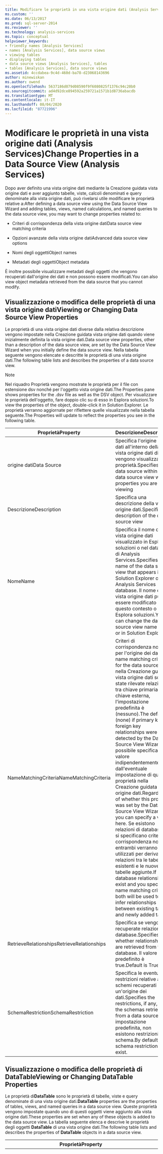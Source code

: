 ```yaml
---
title: Modificare le proprietà in una vista origine dati (Analysis Services) | Microsoft Docs
ms.custom: ''
ms.date: 06/13/2017
ms.prod: sql-server-2014
ms.reviewer: ''
ms.technology: analysis-services
ms.topic: conceptual
helpviewer_keywords:
- friendly names [Analysis Services]
- names [Analysis Services], data source views
- viewing tables
- displaying tables
- data source views [Analysis Services], tables
- tables [Analysis Services], data source views
ms.assetid: 4ccdabea-9c4d-460d-ba78-d23068143696
author: minewiskan
ms.author: owend
ms.openlocfilehash: 5637186d079d08590f9f6080825f1376c94c20b0
ms.sourcegitcommit: ad4d92dce894592a259721a1571b1d8736abacdb
ms.translationtype: MT
ms.contentlocale: it-IT
ms.lasthandoff: 08/04/2020
ms.locfileid: "87721996"
---
```

# <a name="change-properties-in-a-data-source-view-analysis-services"></a><span data-ttu-id="ce7dd-102">Modificare le proprietà in una vista origine dati (Analysis Services)</span><span class="sxs-lookup"><span data-stu-id="ce7dd-102">Change Properties in a Data Source View (Analysis Services)</span></span>
  <span data-ttu-id="ce7dd-103">Dopo aver definito una vista origine dati mediante la Creazione guidata vista origine dati e aver aggiunto tabelle, viste, calcoli denominati e query denominate alla vista origine dati, può rivelarsi utile modificare le proprietà relative a:</span><span class="sxs-lookup"><span data-stu-id="ce7dd-103">After defining a data source view using the Data Source View Wizard and adding tables, views, named calculations, and named queries to the data source view, you may want to change properties related to:</span></span>  
  
-   <span data-ttu-id="ce7dd-104">Criteri di corrispondenza della vista origine dati</span><span class="sxs-lookup"><span data-stu-id="ce7dd-104">Data source view matching criteria</span></span>  
  
-   <span data-ttu-id="ce7dd-105">Opzioni avanzate della vista origine dati</span><span class="sxs-lookup"><span data-stu-id="ce7dd-105">Advanced data source view options</span></span>  
  
-   <span data-ttu-id="ce7dd-106">Nomi degli oggetti</span><span class="sxs-lookup"><span data-stu-id="ce7dd-106">Object names</span></span>  
  
-   <span data-ttu-id="ce7dd-107">Metadati degli oggetti</span><span class="sxs-lookup"><span data-stu-id="ce7dd-107">Object metadata</span></span>  
  
 <span data-ttu-id="ce7dd-108">È inoltre possibile visualizzare metadati degli oggetti che vengono recuperati dall'origine dei dati e non possono essere modificati.</span><span class="sxs-lookup"><span data-stu-id="ce7dd-108">You can also view object metadata retrieved from the data source that you cannot modify.</span></span>  
  
## <a name="viewing-or-changing-data-source-view-properties"></a><span data-ttu-id="ce7dd-109">Visualizzazione o modifica delle proprietà di una vista origine dati</span><span class="sxs-lookup"><span data-stu-id="ce7dd-109">Viewing or Changing Data Source View Properties</span></span>  
 <span data-ttu-id="ce7dd-110">Le proprietà di una vista origine dati diverse dalla relativa descrizione vengono impostate nella Creazione guidata vista origine dati quando viene inizialmente definita la vista origine dati.</span><span class="sxs-lookup"><span data-stu-id="ce7dd-110">Data source view properties, other than a description of the data source view, are set by the Data Source View Wizard when you initially define the data source view.</span></span> <span data-ttu-id="ce7dd-111">Nella tabella seguente vengono elencate e descritte le proprietà di una vista origine dati.</span><span class="sxs-lookup"><span data-stu-id="ce7dd-111">The following table lists and describes the properties of a data source view.</span></span>  
  
> [!NOTE]  
>  <span data-ttu-id="ce7dd-112">Nel riquadro Proprietà vengono mostrate le proprietà per il file con estensione dsv nonché per l'oggetto vista origine dati.</span><span class="sxs-lookup"><span data-stu-id="ce7dd-112">The Properties pane shows properties for the .dsv file as well as the DSV object.</span></span> <span data-ttu-id="ce7dd-113">Per visualizzare le proprietà dell'oggetto, fare doppio clic su di esso in Esplora soluzioni.</span><span class="sxs-lookup"><span data-stu-id="ce7dd-113">To view the properties of the object, double-click it in Solution Explorer.</span></span> <span data-ttu-id="ce7dd-114">Le proprietà verranno aggiornate per riflettere quelle visualizzate nella tabella seguente.</span><span class="sxs-lookup"><span data-stu-id="ce7dd-114">The Properties will update to reflect the properties you see in the following table.</span></span>  
  
|<span data-ttu-id="ce7dd-115">Proprietà</span><span class="sxs-lookup"><span data-stu-id="ce7dd-115">Property</span></span>|<span data-ttu-id="ce7dd-116">Descrizione</span><span class="sxs-lookup"><span data-stu-id="ce7dd-116">Description</span></span>|  
|--------------|-----------------|  
|<span data-ttu-id="ce7dd-117">origine dati</span><span class="sxs-lookup"><span data-stu-id="ce7dd-117">Data Source</span></span>|<span data-ttu-id="ce7dd-118">Specifica l'origine dei dati all'interno della vista origine dati di cui vengono visualizzate le proprietà.</span><span class="sxs-lookup"><span data-stu-id="ce7dd-118">Specifies the data source within the data source view whose properties you are viewing</span></span>|  
|<span data-ttu-id="ce7dd-119">Descrizione</span><span class="sxs-lookup"><span data-stu-id="ce7dd-119">Description</span></span>|<span data-ttu-id="ce7dd-120">Specifica una descrizione della vista origine dati.</span><span class="sxs-lookup"><span data-stu-id="ce7dd-120">Specifies a description of the data source view</span></span>|  
|<span data-ttu-id="ce7dd-121">Nome</span><span class="sxs-lookup"><span data-stu-id="ce7dd-121">Name</span></span>|<span data-ttu-id="ce7dd-122">Specifica il nome della vista origine dati visualizzato in Esplora soluzioni o nel database di Analysis Services.</span><span class="sxs-lookup"><span data-stu-id="ce7dd-122">Specifies the name of the data source view that appears in Solution Explorer or the Analysis Services database.</span></span> <span data-ttu-id="ce7dd-123">Il nome della vista origine dati può essere modificato in questo contesto o in Esplora soluzioni.</span><span class="sxs-lookup"><span data-stu-id="ce7dd-123">You can change the data source view name here or in Solution Explorer.</span></span>|  
|<span data-ttu-id="ce7dd-124">NameMatchingCriteria</span><span class="sxs-lookup"><span data-stu-id="ce7dd-124">NameMatchingCriteria</span></span>|<span data-ttu-id="ce7dd-125">Criteri di corrispondenza nomi per l'origine dei dati.</span><span class="sxs-lookup"><span data-stu-id="ce7dd-125">The name matching criteria for the data source.</span></span> <span data-ttu-id="ce7dd-126">Se nella Creazione guidata vista origine dati sono state rilevate relazioni tra chiave primaria e chiave esterna, l'impostazione predefinita è (nessuno).</span><span class="sxs-lookup"><span data-stu-id="ce7dd-126">The default is (none) if primary key - foreign key relationships were detected by the Data Source View Wizard.</span></span> <span data-ttu-id="ce7dd-127">È possibile specificare un valore indipendentemente dall'eventuale impostazione di questa proprietà nella Creazione guidata vista origine dati.</span><span class="sxs-lookup"><span data-stu-id="ce7dd-127">Regardless of whether this property was set by the Data Source View Wizard, you can specify a value here.</span></span> <span data-ttu-id="ce7dd-128">Se esistono relazioni di database e si specificano criteri di corrispondenza nomi, entrambi verranno utilizzati per derivare le relazioni tra le tabelle esistenti e le nuove tabelle aggiunte.</span><span class="sxs-lookup"><span data-stu-id="ce7dd-128">If database relationships exist and you specify name matching criteria, both will be used to infer relationships between existing tables and newly added tables.</span></span>|  
|<span data-ttu-id="ce7dd-129">RetrieveRelationships</span><span class="sxs-lookup"><span data-stu-id="ce7dd-129">RetrieveRelationships</span></span>|<span data-ttu-id="ce7dd-130">Specifica se vengono recuperate relazioni dal database.</span><span class="sxs-lookup"><span data-stu-id="ce7dd-130">Specifies whether relationships are retrieved from the database.</span></span> <span data-ttu-id="ce7dd-131">Il valore predefinito è true.</span><span class="sxs-lookup"><span data-stu-id="ce7dd-131">Default is True.</span></span>|  
|<span data-ttu-id="ce7dd-132">SchemaRestriction</span><span class="sxs-lookup"><span data-stu-id="ce7dd-132">SchemaRestriction</span></span>|<span data-ttu-id="ce7dd-133">Specifica le eventuali restrizioni relative agli schemi recuperati da un'origine dei dati.</span><span class="sxs-lookup"><span data-stu-id="ce7dd-133">Specifies the restrictions, if any, on the schemas retrieved from a data source.</span></span> <span data-ttu-id="ce7dd-134">Per impostazione predefinita, non esistono restrizioni dello schema.</span><span class="sxs-lookup"><span data-stu-id="ce7dd-134">By default, no schema restrictions exist.</span></span>|  
  
## <a name="viewing-or-changing-datatable-properties"></a><span data-ttu-id="ce7dd-135">Visualizzazione o modifica delle proprietà di DataTable</span><span class="sxs-lookup"><span data-stu-id="ce7dd-135">Viewing or Changing DataTable Properties</span></span>  
 <span data-ttu-id="ce7dd-136">Le proprietà di**DataTable** sono le proprietà di tabelle, viste e query denominate di una vista origine dati.</span><span class="sxs-lookup"><span data-stu-id="ce7dd-136">**DataTable** properties are the properties of tables, views, and named queries in a data source view.</span></span> <span data-ttu-id="ce7dd-137">Queste proprietà vengono impostate quando uno di questi oggetti viene aggiunto alla vista origine dati.</span><span class="sxs-lookup"><span data-stu-id="ce7dd-137">These properties are set when any of these objects is added to the data source view.</span></span> <span data-ttu-id="ce7dd-138">La tabella seguente elenca e descrive le proprietà degli oggetti **DataTable** di una vista origine dati.</span><span class="sxs-lookup"><span data-stu-id="ce7dd-138">The following table lists and describes the properties of **DataTable** objects in a data source view.</span></span>  
  
|<span data-ttu-id="ce7dd-139">Proprietà</span><span class="sxs-lookup"><span data-stu-id="ce7dd-139">Property</span></span>|<span data-ttu-id="ce7dd-140">Descrizione</span><span class="sxs-lookup"><span data-stu-id="ce7dd-140">Description</span></span>|  
|--------------|-----------------|  
|<span data-ttu-id="ce7dd-141">AllowChangesDuringGeneration</span><span class="sxs-lookup"><span data-stu-id="ce7dd-141">AllowChangesDuringGeneration</span></span>|<span data-ttu-id="ce7dd-142">Specifica se la Generazione guidata schema dispone delle autorizzazioni necessarie per sovrascrivere una tabella della vista origine dati durante la rigenerazione.</span><span class="sxs-lookup"><span data-stu-id="ce7dd-142">Specifies whether the Schema Generation Wizard has permission to overwrite a data source view table during regeneration.</span></span> <span data-ttu-id="ce7dd-143">Questa proprietà è disponibile soltanto per tabelle inizialmente generate mediante la Generazione guidata schema.</span><span class="sxs-lookup"><span data-stu-id="ce7dd-143">This property will only exist on tables initially generated by the Schema Generation Wizard.</span></span> <span data-ttu-id="ce7dd-144">Per altre informazioni, vedere [Informazioni sulla generazione incrementale](understanding-incremental-generation.md).</span><span class="sxs-lookup"><span data-stu-id="ce7dd-144">For more information, see [Understanding Incremental Generation](understanding-incremental-generation.md).</span></span>|  
|<span data-ttu-id="ce7dd-145">DataSource</span><span class="sxs-lookup"><span data-stu-id="ce7dd-145">DataSource</span></span>|<span data-ttu-id="ce7dd-146">Specifica l'origine dei dati per l'oggetto.</span><span class="sxs-lookup"><span data-stu-id="ce7dd-146">Specifies the data source for the object.</span></span> <span data-ttu-id="ce7dd-147">Questa proprietà non è modificabile.</span><span class="sxs-lookup"><span data-stu-id="ce7dd-147">You cannot edit this property.</span></span>|  
|<span data-ttu-id="ce7dd-148">Descrizione</span><span class="sxs-lookup"><span data-stu-id="ce7dd-148">Description</span></span>|<span data-ttu-id="ce7dd-149">Specifica la descrizione della tabella, della vista o della query denominata.</span><span class="sxs-lookup"><span data-stu-id="ce7dd-149">Specifies the description for the table, view or named query.</span></span> <span data-ttu-id="ce7dd-150">Se per la vista o la tabella di database sottostante è stata archiviata una descrizione come proprietà estesa, verrà visualizzato tale valore.</span><span class="sxs-lookup"><span data-stu-id="ce7dd-150">If the underlying database table or view had a description stored as an extended property, this value appears.</span></span> <span data-ttu-id="ce7dd-151">Questa proprietà è modificabile.</span><span class="sxs-lookup"><span data-stu-id="ce7dd-151">You can edit this property.</span></span>|  
|<span data-ttu-id="ce7dd-152">FriendlyName</span><span class="sxs-lookup"><span data-stu-id="ce7dd-152">FriendlyName</span></span>|<span data-ttu-id="ce7dd-153">Specifica un nome per la tabella o la vista più facilmente comprensibile per gli utenti o più pertinente per l'area di interesse.</span><span class="sxs-lookup"><span data-stu-id="ce7dd-153">Specifies a name for the table or view that is easier for users to understand or more relevant to the subject area.</span></span> <span data-ttu-id="ce7dd-154">Per impostazione predefinita, la proprietà **FriendlyName** di una tabella o una vista corrisponde alla proprietà **Name** della tabella o della vista.</span><span class="sxs-lookup"><span data-stu-id="ce7dd-154">By default, the **FriendlyName** property of a table or view is the same as the **Name** property of the table or view.</span></span> <span data-ttu-id="ce7dd-155">La proprietà **FriendlyName** viene usata dagli oggetti di data mining e OLAP durante la definizione dei nomi degli oggetti in base a tabelle o viste.</span><span class="sxs-lookup"><span data-stu-id="ce7dd-155">The **FriendlyName** property is used by OLAP and data mining objects when defining object names based on tables or views.</span></span> <span data-ttu-id="ce7dd-156">Questa proprietà è modificabile.</span><span class="sxs-lookup"><span data-stu-id="ce7dd-156">You can edit this property.</span></span>|  
|<span data-ttu-id="ce7dd-157">Nome</span><span class="sxs-lookup"><span data-stu-id="ce7dd-157">Name</span></span>|<span data-ttu-id="ce7dd-158">Specifica il nome della vista o della tabella sottostante oppure il nome della query denominata.</span><span class="sxs-lookup"><span data-stu-id="ce7dd-158">Specifies the name of the underlying table or view, or the name of the named query.</span></span> <span data-ttu-id="ce7dd-159">La proprietà **Name** viene usata dagli oggetti di data mining e OLAP durante la definizione dei nomi degli oggetti in base a query denominate.</span><span class="sxs-lookup"><span data-stu-id="ce7dd-159">The **Name** property is used by OLAP and data mining objects when defining object names based on named queries.</span></span> <span data-ttu-id="ce7dd-160">Questa proprietà è modificabile soltanto per query denominate.</span><span class="sxs-lookup"><span data-stu-id="ce7dd-160">This property is only editable for named queries.</span></span>|  
|<span data-ttu-id="ce7dd-161">QueryDefinition</span><span class="sxs-lookup"><span data-stu-id="ce7dd-161">QueryDefinition</span></span>|<span data-ttu-id="ce7dd-162">Specifica la definizione della query denominata.</span><span class="sxs-lookup"><span data-stu-id="ce7dd-162">Specifies the named query definition.</span></span> <span data-ttu-id="ce7dd-163">Questa proprietà è applicabile soltanto a query denominate e non è direttamente modificabile.</span><span class="sxs-lookup"><span data-stu-id="ce7dd-163">This property is only applicable to named queries and is not directly editable.</span></span> <span data-ttu-id="ce7dd-164">Per modificare questa proprietà, è necessario modificare la query denominata.</span><span class="sxs-lookup"><span data-stu-id="ce7dd-164">To edit this property, you edit the named query itself.</span></span>|  
|<span data-ttu-id="ce7dd-165">SCHEMA</span><span class="sxs-lookup"><span data-stu-id="ce7dd-165">Schema</span></span>|<span data-ttu-id="ce7dd-166">Specifica lo schema di database applicabile alla tabella, alla vista o alla query denominata.</span><span class="sxs-lookup"><span data-stu-id="ce7dd-166">Specify the database schema applicable to the table, view or named query.</span></span> <span data-ttu-id="ce7dd-167">Questa proprietà non è modificabile.</span><span class="sxs-lookup"><span data-stu-id="ce7dd-167">This property is not editable.</span></span>|  
|<span data-ttu-id="ce7dd-168">TableType</span><span class="sxs-lookup"><span data-stu-id="ce7dd-168">TableType</span></span>|<span data-ttu-id="ce7dd-169">Specifica il tipo di tabella per la tabella, la vista o la query denominata.</span><span class="sxs-lookup"><span data-stu-id="ce7dd-169">Specifies the type of table for the table, view or named query.</span></span> <span data-ttu-id="ce7dd-170">Questa proprietà non è modificabile.</span><span class="sxs-lookup"><span data-stu-id="ce7dd-170">This property is not editable.</span></span>|  
  
## <a name="viewing-or-changing-datacolumn-properties"></a><span data-ttu-id="ce7dd-171">Visualizzazione o modifica delle proprietà di DataColumn</span><span class="sxs-lookup"><span data-stu-id="ce7dd-171">Viewing or Changing DataColumn Properties</span></span>  
 <span data-ttu-id="ce7dd-172">Le proprietà di**DataColumn** sono le proprietà delle colonne di tabelle, viste e query denominate di una vista origine dati.</span><span class="sxs-lookup"><span data-stu-id="ce7dd-172">**DataColumn** properties are the properties of columns in tables, views, and named queries in a data source view.</span></span> <span data-ttu-id="ce7dd-173">Queste proprietà vengono impostate quando uno di questi oggetti viene aggiunto alla vista origine dati, dalla vista o dalla tabella sottostante, da una query denominata o in base alle definizione di un calcolo denominato.</span><span class="sxs-lookup"><span data-stu-id="ce7dd-173">These properties are set when any of these objects is added to the data source view, either from the underlying table or view, from a named query, or as defined by a named calculation.</span></span> <span data-ttu-id="ce7dd-174">La tabella seguente elenca e descrive le proprietà degli oggetti **DataColumn** di una vista origine dati.</span><span class="sxs-lookup"><span data-stu-id="ce7dd-174">The following table lists and describes the properties of **DataColumn** objects in a data source view.</span></span>  
  
|<span data-ttu-id="ce7dd-175">Proprietà</span><span class="sxs-lookup"><span data-stu-id="ce7dd-175">Property</span></span>|<span data-ttu-id="ce7dd-176">Descrizione</span><span class="sxs-lookup"><span data-stu-id="ce7dd-176">Description</span></span>|  
|--------------|-----------------|  
|<span data-ttu-id="ce7dd-177">AllowNull</span><span class="sxs-lookup"><span data-stu-id="ce7dd-177">AllowNull</span></span>|<span data-ttu-id="ce7dd-178">Specifica la proprietà di supporto di valori Null della colonna in base alla colonna della query denominata, della vista o della tabella sottostante.</span><span class="sxs-lookup"><span data-stu-id="ce7dd-178">Specifies the nullability property of the column based on the column in the underlying table, value or named query.</span></span> <span data-ttu-id="ce7dd-179">Questa proprietà non è modificabile.</span><span class="sxs-lookup"><span data-stu-id="ce7dd-179">This property is not editable.</span></span>|  
|<span data-ttu-id="ce7dd-180">DataType</span><span class="sxs-lookup"><span data-stu-id="ce7dd-180">DataType</span></span>|<span data-ttu-id="ce7dd-181">Specifica il tipo di dati della colonna in base alla colonna della query denominata, della vista o della tabella sottostante.</span><span class="sxs-lookup"><span data-stu-id="ce7dd-181">Specifies the data type of the column based on the column in the underlying table, value or named query.</span></span> <span data-ttu-id="ce7dd-182">Questa proprietà non è direttamente modificabile.</span><span class="sxs-lookup"><span data-stu-id="ce7dd-182">This property is not directly editable.</span></span> <span data-ttu-id="ce7dd-183">Se è tuttavia necessario modificare il tipo di dati di una colonna di una tabella o una vista, sostituire la tabella con una query denominata in grado di convertire la colonna nel tipo di dati desiderato.</span><span class="sxs-lookup"><span data-stu-id="ce7dd-183">However, if you need to change the data type of a column from a table or view, replace the table with a named query that converts the column to the desired data type.</span></span>|  
|<span data-ttu-id="ce7dd-184">DateTimeMode</span><span class="sxs-lookup"><span data-stu-id="ce7dd-184">DateTimeMode</span></span>|<span data-ttu-id="ce7dd-185">Specifica il formato di serializzazione della data per le colonne **DateTime** .</span><span class="sxs-lookup"><span data-stu-id="ce7dd-185">Specifies the date serialization format for **DateTime** columns.</span></span> <span data-ttu-id="ce7dd-186">Il valore predefinito è **UnspecifiedLocal**.</span><span class="sxs-lookup"><span data-stu-id="ce7dd-186">The default value is **UnspecifiedLocal**.</span></span> <span data-ttu-id="ce7dd-187">Questa proprietà è modificabile.</span><span class="sxs-lookup"><span data-stu-id="ce7dd-187">This property is editable.</span></span>|  
|<span data-ttu-id="ce7dd-188">Descrizione</span><span class="sxs-lookup"><span data-stu-id="ce7dd-188">Description</span></span>|<span data-ttu-id="ce7dd-189">Specifica la descrizione della colonna.</span><span class="sxs-lookup"><span data-stu-id="ce7dd-189">Specifies the description for the column.</span></span> <span data-ttu-id="ce7dd-190">Se per la colonna di database sottostante è stata archiviata una descrizione come proprietà estesa, verrà visualizzato tale valore.</span><span class="sxs-lookup"><span data-stu-id="ce7dd-190">If the underlying database column had a description stored as an extended property, this value appears.</span></span> <span data-ttu-id="ce7dd-191">Questa proprietà è modificabile.</span><span class="sxs-lookup"><span data-stu-id="ce7dd-191">You can edit this property.</span></span>|  
|<span data-ttu-id="ce7dd-192">FriendlyName</span><span class="sxs-lookup"><span data-stu-id="ce7dd-192">FriendlyName</span></span>|<span data-ttu-id="ce7dd-193">Specifica un nome per una colonna di una tabella o una vista più facilmente comprensibile per gli utenti o più pertinente per l'area di interesse.</span><span class="sxs-lookup"><span data-stu-id="ce7dd-193">Specifies the name for a column from a table or view that is easier for users to understand or more relevant to the subject area.</span></span> <span data-ttu-id="ce7dd-194">Per impostazione predefinita, la proprietà **FriendlyName** di una colonna di una tabella o una vista corrisponde alla proprietà **Name** della colonna.</span><span class="sxs-lookup"><span data-stu-id="ce7dd-194">By default, the **FriendlyName** property of a column from a table or view is the same as the **Name** property of the column.</span></span> <span data-ttu-id="ce7dd-195">La proprietà **FriendlyName** viene usata dagli oggetti di data mining e OLAP durante la definizione degli attributi in base a colonne di tabelle o viste.</span><span class="sxs-lookup"><span data-stu-id="ce7dd-195">The **FriendlyName** property is used by OLAP and data mining objects when defining attributes based on columns from tables or views.</span></span> <span data-ttu-id="ce7dd-196">Questa proprietà è modificabile.</span><span class="sxs-lookup"><span data-stu-id="ce7dd-196">You can edit this property.</span></span>|  
|<span data-ttu-id="ce7dd-197">Length</span><span class="sxs-lookup"><span data-stu-id="ce7dd-197">Length</span></span>|<span data-ttu-id="ce7dd-198">Specifica la lunghezza massima della colonna, in base ai dati nella colonna della vista o della tabella sottostante.</span><span class="sxs-lookup"><span data-stu-id="ce7dd-198">Specifies the maximum length of the column, based on the data in the column in the underlying table or view.</span></span>|  
|<span data-ttu-id="ce7dd-199">Nome</span><span class="sxs-lookup"><span data-stu-id="ce7dd-199">Name</span></span>|<span data-ttu-id="ce7dd-200">Specifica il nome della colonna sottostante oppure il nome del calcolo denominato.</span><span class="sxs-lookup"><span data-stu-id="ce7dd-200">Specifies the name of the underlying column, or the name of the named calculation.</span></span> <span data-ttu-id="ce7dd-201">La proprietà **Name** viene usata dagli oggetti di data mining e OLAP durante la definizione degli attributi in base a calcoli denominati.</span><span class="sxs-lookup"><span data-stu-id="ce7dd-201">The **Name** property is used by OLAP and data mining objects when defining attributes based on named calculations.</span></span> <span data-ttu-id="ce7dd-202">Questa proprietà è modificabile soltanto per calcoli denominati.</span><span class="sxs-lookup"><span data-stu-id="ce7dd-202">This property is only editable for named calculations.</span></span>|  
  
## <a name="see-also"></a><span data-ttu-id="ce7dd-203">Vedere anche</span><span class="sxs-lookup"><span data-stu-id="ce7dd-203">See Also</span></span>  
 <span data-ttu-id="ce7dd-204">[Viste origine dati in modelli multidimensionali](data-source-views-in-multidimensional-models.md) </span><span class="sxs-lookup"><span data-stu-id="ce7dd-204">[Data Source Views in Multidimensional Models](data-source-views-in-multidimensional-models.md) </span></span>  
 [<span data-ttu-id="ce7dd-205">Utilizzare diagrammi in Progettazione vista origine dati &#40;Analysis Services&#41;</span><span class="sxs-lookup"><span data-stu-id="ce7dd-205">Work with Diagrams in Data Source View Designer &#40;Analysis Services&#41;</span></span>](work-with-diagrams-in-data-source-view-designer-analysis-services.md)  
  
  
